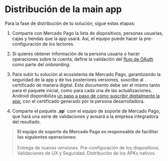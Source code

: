 # Distribución de la main app

Para la fase de distribución de tu solución, sigue estas etapas:

1. Comparte con Mercado Pago la lista de dispositivos, personas usuarias, cajas y tiendas que la app usará. Así, el equipo puede hacer la pre-configuración de los lectores.

2. Si quieres obtener información de la persona usuaria o hacer operaciones sobre la cuenta, define la validación del [flujo de OAuth](/developers/es/docs/main-apps/additional-content/security/oauth/introduction) como parte del _onboarding_.

3. Para subir tu solución al ecosistema de Mercado Pago, garantizando la seguridad de la app y de tus posteriores versiones, suscribe al certificado de manera digital. Este documento debe ser el mismo tanto para el paquete inicial, como para cada una de las actualizaciones. Android disponibiliza [un paso a paso de cómo suscribir digitalmente la app](https://developer.android.com/studio/publish/app-signing?hl=es-419#generate-key), con el certificado generado por la persona desarrolladora.

4. Comparte el paquete **.ap**` com el equipo de soporte de Mercado Pago, que hará una serie de validaciones y avisará a la empresa integradora del resultado.

> **El equipo de soporte de Mercado Pago es responsable de facilitar las siguientes operaciones:**
> <br><br>
> Entrega de nuevas versiones.
> Pre-configuración de los dispositivos.
> Validaciones de UX y Seguridad.
> Distribución de los APKs nativos.